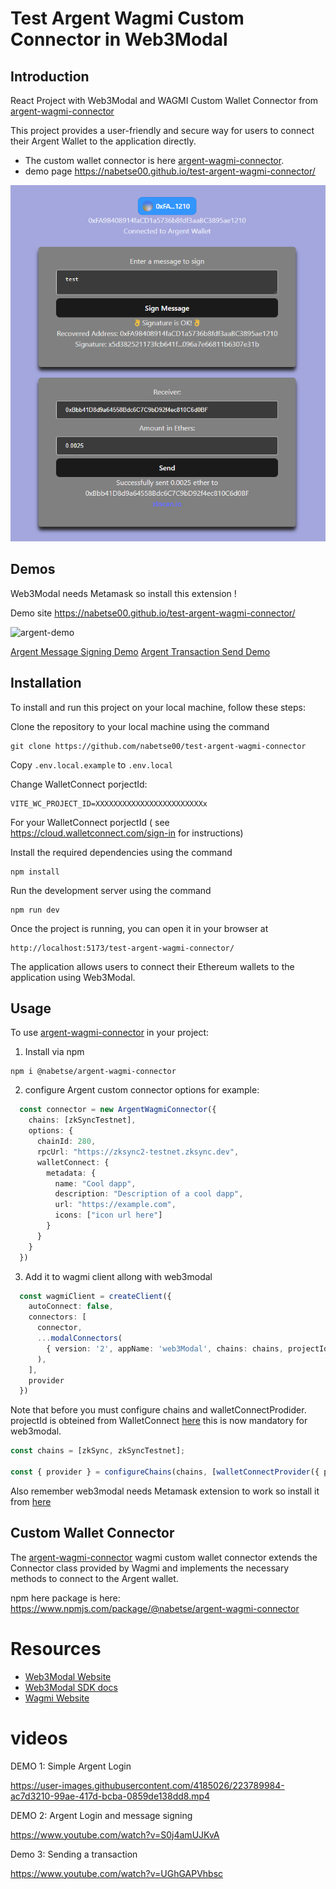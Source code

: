 # Test Argent Wagmi Custom Connector in Web3Modal

## Introduction

React Project with Web3Modal and WAGMI Custom Wallet Connector from [argent-wagmi-connector](https://github.com/nabetse00/argent-wagmi-connector)

This project provides a user-friendly and secure way for users to connect their Argent Wallet to the application directly. 

- The custom wallet connector is here [argent-wagmi-connector](https://github.com/nabetse00/argent-wagmi-connector).
- demo page https://nabetse00.github.io/test-argent-wagmi-connector/

![App screenshot](./media/screenshot.png)

## Demos

Web3Modal needs Metamask so install this extension !

Demo site https://nabetse00.github.io/test-argent-wagmi-connector/

![argent-demo](https://user-images.githubusercontent.com/4185026/223785910-99a3cc8f-c1ee-4223-b918-09a86d511409.gif)

[Argent Message Signing Demo](https://www.youtube.com/watch?v=S0j4amUJKvA)
[Argent Transaction Send Demo](https://www.youtube.com/watch?v=UGhGAPVhbsc)

## Installation
To install and run this project on your local machine, follow these steps:

Clone the repository to your local machine using the command 
```console
git clone https://github.com/nabetse00/test-argent-wagmi-connector
```

Copy `.env.local.example` to `.env.local`

Change WalletConnect porjectId:

```
VITE_WC_PROJECT_ID=XXXXXXXXXXXXXXXXXXXXXXXXx
```

For your WalletConnect porjectId ( see https://cloud.walletconnect.com/sign-in for instructions)

Install the required dependencies using the command 
```
npm install
```
Run the development server using the command 
```
npm run dev
```

Once the project is running, you can open it in your browser at 
```
http://localhost:5173/test-argent-wagmi-connector/
``` 

The application allows users to connect their Ethereum wallets to the application using Web3Modal.

## Usage

To use [argent-wagmi-connector](https://github.com/nabetse00/) in your project:

1. Install via npm
```
npm i @nabetse/argent-wagmi-connector
```

2. configure Argent custom connector options for example:
``` ts 
  const connector = new ArgentWagmiConnector({
    chains: [zkSyncTestnet],
    options: {
      chainId: 280,
      rpcUrl: "https://zksync2-testnet.zksync.dev",
      walletConnect: {
        metadata: {
          name: "Cool dapp",
          description: "Description of a cool dapp",
          url: "https://example.com",
          icons: ["icon url here"]
        }
      }
    }
  })
```

3. Add it to wagmi client allong with web3modal
```ts
  const wagmiClient = createClient({
    autoConnect: false,
    connectors: [
      connector,
      ...modalConnectors(
        { version: '2', appName: 'web3Modal', chains: chains, projectId, }
      ),
    ],
    provider
  })
```
Note that before you must configure chains and walletConnectProdider.
projectId is obteined from WalletConnect [here](https://cloud.walletconnect.com/sign-in) this is now mandatory for web3modal.

```ts
const chains = [zkSync, zkSyncTestnet];

const { provider } = configureChains(chains, [walletConnectProvider({ projectId })])
```

Also remember web3modal needs Metamask extension to work so install it from [here](https://metamask.io/download/)

## Custom Wallet Connector
The [argent-wagmi-connector](https://github.com/nabetse00/argent-wagmi-connector) wagmi custom wallet connector extends the Connector class provided by Wagmi and implements the necessary methods to connect to the Argent wallet.

npm here package is here: https://www.npmjs.com/package/@nabetse/argent-wagmi-connector


# Resources
- [Web3Modal Website](https://web3modal.com/)
- [Web3Modal SDK docs](https://docs.walletconnect.com/2.0/web3modal/about)
- [Wagmi Website](https://wagmi.sh/) 

# videos

DEMO 1: Simple Argent Login

https://user-images.githubusercontent.com/4185026/223789984-ac7d3210-99ae-417d-bcba-0859de138dd8.mp4

DEMO 2: Argent Login and message signing

https://www.youtube.com/watch?v=S0j4amUJKvA

Demo 3: Sending a transaction

https://www.youtube.com/watch?v=UGhGAPVhbsc







